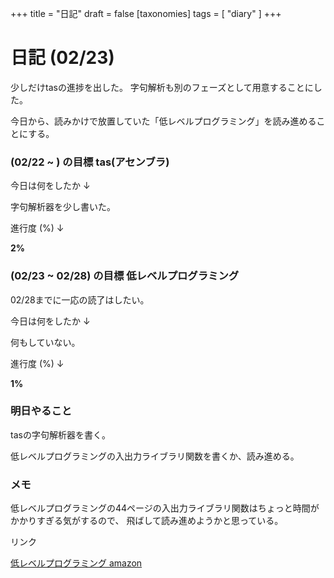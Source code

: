 +++
title = "日記"
draft = false
[taxonomies]
tags = [ "diary" ]
+++

# 日記 (02/23)

少しだけtasの進捗を出した。
字句解析も別のフェーズとして用意することにした。

今日から、読みかけで放置していた「低レベルプログラミング」を読み進めることにする。

### (02/22 ~ ) の目標 tas(アセンブラ)

今日は何をしたか ↓

字句解析器を少し書いた。

進行度 (%) ↓

**2%**

### (02/23 ~ 02/28) の目標 低レベルプログラミング

02/28までに一応の読了はしたい。

今日は何をしたか ↓

何もしていない。

進行度 (%) ↓

**1%**

### 明日やること

tasの字句解析器を書く。

低レベルプログラミングの入出力ライブラリ関数を書くか、読み進める。

### メモ

低レベルプログラミングの44ページの入出力ライブラリ関数はちょっと時間がかかりすぎる気がするので、
飛ばして読み進めようかと思っている。

リンク

[低レベルプログラミング amazon](https://www.amazon.co.jp/dp/4798155039/)
